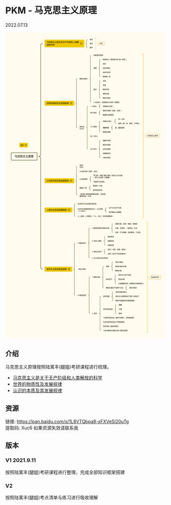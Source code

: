 # PKM - 马克思主义原理  

2022.07.13

![image text](./resources/马克思主义原理.png)
## 介绍
马克思主义原理按照陆寓丰(腿姐)考研课程进行梳理。

* [马克思主义是关于无产阶级和人类解放的科学](./notes/马克思主义是关于无产阶级和人类解放的科学.md)
* [世界的物质性及发展规律](./notes/世界的物质性及发展规律.md)
* [认识的本质及其发展规律](./notes/认识的本质及其发展规律.md)

## 资源
链接: https://pan.baidu.com/s/1L8VTQbpa8-xFXVeSl20uTg  
提取码: Xuc6
如果资源失效请联系我  

## 版本
### V1 2021.9.11  
按照陆寓丰(腿姐)考研课程进行整理，完成全部知识框架搭建   
### V2  
按照陆寓丰(腿姐)考点清单与练习进行吸收理解